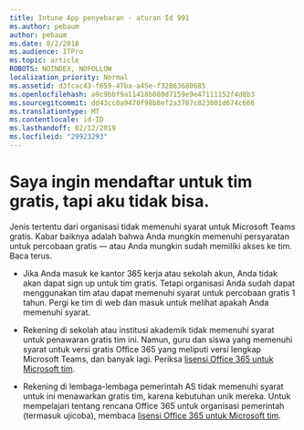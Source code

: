 ```yaml
---
title: Intune App penyebaran - aturan Id 991
ms.author: pebaum
author: pebaum
ms.date: 8/2/2018
ms.audience: ITPro
ms.topic: article
ROBOTS: NOINDEX, NOFOLLOW
localization_priority: Normal
ms.assetid: d3fcac43-f659-47ba-a45e-f32863680685
ms.openlocfilehash: a9c9bbf9a11418b080d7159e9e47111152f4d8b3
ms.sourcegitcommit: dd43cc0a9470f98b8ef2a3787c823801d674c666
ms.translationtype: MT
ms.contentlocale: id-ID
ms.lasthandoff: 02/12/2019
ms.locfileid: "29923293"
---
```

# <a name="id-like-to-sign-up-for-teams-free-but-i-cant"></a>Saya ingin mendaftar untuk tim gratis, tapi aku tidak bisa.

Jenis tertentu dari organisasi tidak memenuhi syarat untuk Microsoft Teams gratis. Kabar baiknya adalah bahwa Anda mungkin memenuhi persyaratan untuk percobaan gratis — atau Anda mungkin sudah memiliki akses ke tim. Baca terus.
  
- Jika Anda masuk ke kantor 365 kerja atau sekolah akun, Anda tidak akan dapat sign up untuk tim gratis. Tetapi organisasi Anda sudah dapat menggunakan tim atau dapat memenuhi syarat untuk percobaan gratis 1 tahun. Pergi ke tim di web dan masuk untuk melihat apakah Anda memenuhi syarat.
    
- Rekening di sekolah atau institusi akademik tidak memenuhi syarat untuk penawaran gratis tim ini. Namun, guru dan siswa yang memenuhi syarat untuk versi gratis Office 365 yang meliputi versi lengkap Microsoft Teams, dan banyak lagi. Periksa [lisensi Office 365 untuk Microsoft tim](https://docs.microsoft.com/microsoftteams/office-365-licensing).
    
- Rekening di lembaga-lembaga pemerintah AS tidak memenuhi syarat untuk ini menawarkan gratis tim, karena kebutuhan unik mereka. Untuk mempelajari tentang rencana Office 365 untuk organisasi pemerintah (termasuk ujicoba), membaca [lisensi Office 365 untuk Microsoft tim](https://docs.microsoft.com/microsoftteams/office-365-licensing).
    

